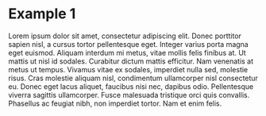# Example 1

Lorem ipsum dolor sit amet, consectetur adipiscing elit. Donec porttitor sapien nisl, a cursus
tortor pellentesque eget. Integer varius porta magna eget euismod. Aliquam interdum mi metus, vitae
mollis felis finibus at. Ut mattis ut nisl id sodales. Curabitur dictum mattis efficitur. Nam
venenatis at metus ut tempus. Vivamus vitae ex sodales, imperdiet nulla sed, molestie risus. Cras
molestie aliquam nisl, condimentum ullamcorper nisl consectetur eu. Donec eget lacus aliquet,
faucibus nisi nec, dapibus odio. Pellentesque viverra sagittis ullamcorper. Fusce malesuada
tristique orci quis convallis. Phasellus ac feugiat nibh, non imperdiet tortor. Nam et enim felis.